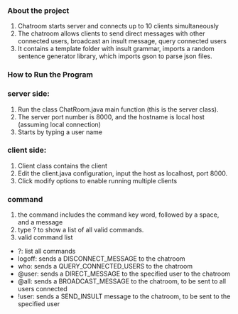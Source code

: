 ### About the project ###
1. Chatroom starts server and connects up to 10 clients simultaneously
2. The chatroom allows clients to send direct messages with other connected users, broadcast an insult message, query connected users
3. It contains a template folder with insult grammar, imports a random sentence generator library, which imports gson to parse json files.
### How to Run the Program ###
### server side: ###
1. Run the class ChatRoom.java main function (this is the server class).
2. The server port number is 8000, and the hostname is local host (assuming local connection)
3. Starts by typing a user name
### client side: ###
1. Client class contains the client
2. Edit the client.java configuration, input the host as localhost, port 8000.
3. Click modify options to enable running multiple clients
### command ###
1. the command includes the command key word, followed by a space, and a message
2. type ? to show a list of all valid commands.
3. valid command list
+ ?: list all commands
+ logoff: sends a DISCONNECT_MESSAGE to the chatroom
+ who: sends a QUERY_CONNECTED_USERS to the chatroom
+ @user: sends a DIRECT_MESSAGE to the specified user to the chatroom
+ @all: sends a BROADCAST_MESSAGE to the chatroom, to be sent to all users connected
+ !user: sends a SEND_INSULT message to the chatroom, to be sent to the specified user
